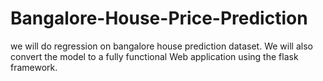 # Bangalore-House-Price-Prediction
we will do regression on bangalore house prediction dataset. We will also convert the model to a fully functional Web application using the flask framework.
